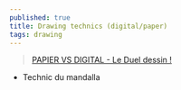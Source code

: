 ```yaml
---
published: true
title: Drawing technics (digital/paper)
tags: drawing
---
```

> [PAPIER VS DIGITAL - Le Duel dessin !](https://www.youtube.com/watch?v=lwMys13tZdw)

- Technic du mandalla